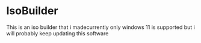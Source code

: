 # IsoBuilder
This is an iso builder that i madecurrently only windows 11 is supported but i will probably keep updating this software
